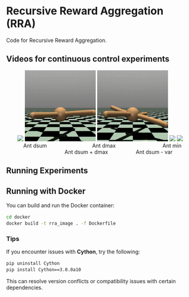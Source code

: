 # Recursive Reward Aggregation (RRA)

Code for Recursive Reward Aggregation.


## Videos for continuous control experiments

<div align="center">
  <img src="video/Ant_dsum.gif" width="190">
  <img src="video/Ant_dmax.gif" width="190">
  <img src="video/Ant_min.gif" width="190">
  <img src="video/Ant_dsum_dmax.gif" width="190">
  <img src="video/Ant_dsum_var.gif" width="190">
  <br>
  &nbsp;&nbsp
  Ant dsum &nbsp;&nbsp;&nbsp;&nbsp;&nbsp;&nbsp;&nbsp;&nbsp;&nbsp;&nbsp;&nbsp;&nbsp;&nbsp;&nbsp;&nbsp;&nbsp;&nbsp;&nbsp;&nbsp;&nbsp;&nbsp;&nbsp;&nbsp;&nbsp;&nbsp;&nbsp;&nbsp;&nbsp;&nbsp
  Ant dmax &nbsp;&nbsp;&nbsp;&nbsp;&nbsp;&nbsp;&nbsp;&nbsp;&nbsp;&nbsp;&nbsp;&nbsp;&nbsp;&nbsp;&nbsp;&nbsp;&nbsp;&nbsp;&nbsp;&nbsp;&nbsp;&nbsp;&nbsp;&nbsp;&nbsp;&nbsp;&nbsp;&nbsp;&nbsp;&nbsp
  Ant min &nbsp;&nbsp;&nbsp;&nbsp;&nbsp;&nbsp;&nbsp;&nbsp;&nbsp;&nbsp;&nbsp;&nbsp;&nbsp;&nbsp;&nbsp;&nbsp;&nbsp;&nbsp;&nbsp;&nbsp;&nbsp;&nbsp;&nbsp;&nbsp
  Ant dsum + dmax &nbsp;&nbsp;&nbsp;&nbsp;&nbsp;&nbsp;&nbsp;&nbsp;&nbsp;&nbsp;&nbsp;&nbsp;&nbsp;&nbsp;&nbsp;&nbsp;&nbsp
  Ant dsum - var
</div>



## Running Experiments



## Running with Docker
You can build and run the Docker container:
```sh
cd docker
docker build -t rra_image . -f Dockerfile 
```
### **Tips**
If you encounter issues with **Cython**, try the following:
```sh
pip uninstall Cython
pip install Cython==3.0.0a10
```
This can resolve version conflicts or compatibility issues with certain dependencies.

